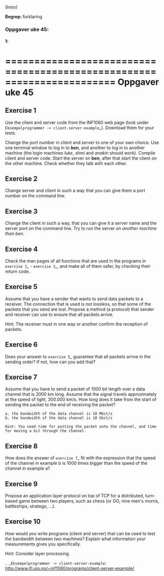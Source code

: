

(Intro)

**Begrep:** forklaring



### Oppgaver uke 45:




#### 1:


=======================================================================
Oppgaver uke 45
=======================================================================


Exercise 1
-----------------------------------------------------------------------
Use the client and server code from the INF1060 web page (look under 
`Eksempelprogrammer -> client-server-example`_). Download them for your tests.

Change the port number in client and server to one of your own choice.
Use one terminal window to log in to **ben**, and another to log in to
another machine (the login machines *luke*, *shmi* and *anakin* should work).
Compile client and server code. Start the server on **ben**, after that start
the client on the other machine. Check whether they talk with each other.


Exercise 2
-----------------------------------------------------------------------
Change server and client in such a way that you can give them a port
number on the command line.


Exercise 3
-----------------------------------------------------------------------
Change the client in such a way, that you can give it a server name
and the server port on the command line. Try to run the server on
*another machine than ben*.


Exercise 4
-----------------------------------------------------------------------
Check the man pages of all functions that are used in the programs in
`exercise 1`_ - `exercise 3`_, and make all of them safer, by checking
their return code.


Exercise 5
-----------------------------------------------------------------------
Assume that you have a sender that wants to send data packets to a
receiver. The connection that is used is not lossless, so that some
of the packets that you send are lost. Propose a method (a protocol)
that sender and receiver can use to ensure that all packets arrive.

Hint: The receiver must in one way or another confirm the reception of
packets.


Exercise 6
-----------------------------------------------------------------------
Does your answer to `exercise 5`_ guarantee that all packets arrive in
the sending order? If not, how can you add that?


Exercise 7
-----------------------------------------------------------------------
Assume that you have to send a packet of 1000 bit length over a data
channel that is 2000 km long. Assume that the signal travels approximately
at the speed of light, 300.000 km/s. How long does it take from the start
of sending the packet to the end of receiving the packet?
  
	a. the bandwidth of the data channel is 10 Mbit/s
	b. the bandwidth of the data channel is 10 Gbit/s

	Hint: You need time for putting the packet onto the channel, and time
	for moving a bit through the channel.


Exercise 8
-----------------------------------------------------------------------
How does the answer of `exercise 7`_ fit with the expression that the speed
of the channel in example b is 1000 times bigger than the speed of the channel
in example a?


Exercise 9
-----------------------------------------------------------------------
Propose an application layer protocol on top of TCP for a distributed,
turn-based game between two players, such as chess (or GO, nine men's
morris, battleships, stratego, ...).


Exercise 10
-----------------------------------------------------------------------
How would you write programs (client and server) that can be used to 
test the bandwidth between two machines? Explain what information your 
measurements gives you specifically.

Hint: Consider layer processing.



.. _`Eksempelprogrammer -> client-server-example`: http://www.ifi.uio.no/~inf1060/programs/client-server-example/

